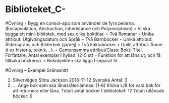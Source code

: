 # Biblioteket_C-
#Övning
◦ Bygg en consol-app som använder de fyra pelarna.(Encapsulation, Abstraction, Inheristance och Polymorphism)
◦ Vi ska bygga ett mini-bibliotek, med sex olika boktitlar.
◦ Två Romaner
◦ Unika attribut: Utgivningsdatum och Språk
◦ Två Barnböcker
◦ Unika attribut: Åldersgräns och Bilderbok (ja/nej)
◦ Två Faktaböcker
◦ Unikt attribut: Ämne (t ex historia, teknik… ).
◦ Gemensamma attribut(Class: Bok): Titel, Författare, Antal exemplar I hyllan. (2-5 st)
◦ Funktion för att låna ut, och få tillbaka böckerna.
◦ Bokobjekten ska ligga I separat fil.

#Övning – Exempel Gränssnitt
1. Silvervägen Stina Jackson 2018-11-12 Svenska Antal: 3
2. …
Ange bok som ska lånas/återlämnas: [1-6]
Klicka L/R för vald bok för att returnera eller låna.
Totalt antal böcker I biblioteket: 17
Totalt utlånade böcker: 9